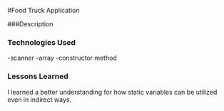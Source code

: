 #Food Truck Application

###Description


### Technologies Used
-scanner
-array
-constructor method

### Lessons Learned
I learned a better understanding for how static variables can be utilized even 
in indirect ways.